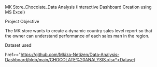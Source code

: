 MK Store_Chocolate_Data Analysis (Interactive Dashboard Creation using MS Excel)

Project Objective 

The MK store wants to create a dynamic country sales level report so that the owner can understand performance of each sales man in the region.

Dataset used

 href>="https://github.com/Mkiza-Netizen/Data-Analysis-Dashboard/blob/main/CHOCOLATE%20ANALYSIS.xlsx*>Dataset



